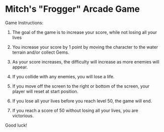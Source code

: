 Mitch's "Frogger" Arcade Game
===============================
Game Instructions:

1.  The goal of the game is to increase your score, while not losing all your lives

2.  You increase your score by 1 point by moving the character to the water terrain and/or collect Gems.

3.  As your score increases, the difficulty will increase as more enemies will appear.

4.  If you collide with any enemies, you will lose a life.

5.  If you move off the screen to the right or bottom of the screen, your player will reset at start position.

6.  If you lose all your lives before you reach level 50, the game will end.

7.  If you reach a score of 50 without losing all your lives, you are victorious.

Good luck!
